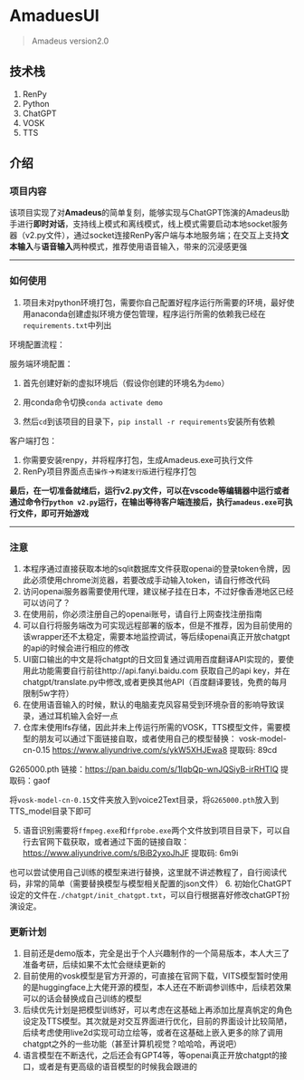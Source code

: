 # AmaduesUI
>Amadeus version2.0

## 技术栈
1. RenPy
2. Python
3. ChatGPT
4. VOSK
5. TTS

## 介绍

### 项目内容
该项目实现了对**Amadeus**的简单复刻，能够实现与ChatGPT饰演的Amadeus助手进行**即时对话**，支持线上模式和离线模式，线上模式需要启动本地socket服务器（v2.py文件），通过socket连接RenPy客户端与本地服务端；在交互上支持**文本输入**与**语音输入**两种模式，推荐使用语音输入，带来的沉浸感更强

***
### 如何使用
1. 项目未对python环境打包，需要你自己配置好程序运行所需要的环境，最好使用anaconda创建虚拟环境方便包管理，程序运行所需的依赖我已经在`requirements.txt`中列出

环境配置流程：

服务端环境配置：
1. 首先创建好新的虚拟环境后（假设你创建的环境名为`demo`）

2. 用conda命令切换`conda activate demo`

3. 然后`cd`到该项目的目录下，`pip install -r requirements`安装所有依赖


客户端打包：
1. 你需要安装renpy，并将程序打包，生成Amadeus.exe可执行文件
2. RenPy项目界面点击`操作`->`构建发行版`进行程序打包

**最后，在一切准备就绪后，运行v2.py文件，可以在vscode等编辑器中运行或者通过命令行`python v2.py`运行，在输出等待客户端连接后，执行`amadeus.exe`可执行文件，即可开始游戏**

***
### 注意
1. 本程序通过直接获取本地的sqlit数据库文件获取openai的登录token令牌，因此必须使用chrome浏览器，若要改成手动输入token，请自行修改代码
2. 访问openai服务器需要使用代理，建议梯子挂在日本，不过好像香港地区已经可以访问了？
3. 在使用前，你必须注册自己的openai账号，请自行上网查找注册指南
4. 可以自行将服务端改为可实现远程部署的版本，但是不推荐，因为目前使用的该wrapper还不太稳定，需要本地监控调试，等后续openai真正开放chatgpt的api的时候会进行相应的修改
5. UI窗口输出的中文是将chatgpt的日文回复通过调用百度翻译API实现的，要使用此功能需要自行前往http://api.fanyi.baidu.com 获取自己的api key，并在chatgpt/translate.py中修改,或者更换其他API（百度翻译要钱，免费的每月限制5w字符）
6. 在使用语音输入的时候，默认的电脑麦克风容易受到环境杂音的影响导致误录，通过耳机输入会好一点
7. 仓库未使用lfs存储，因此并未上传运行所需的VOSK，TTS模型文件，需要模型的朋友可以通过下面链接自取，或者使用自己的模型替换：
vosk-model-cn-0.15
https://www.aliyundrive.com/s/ykW5XHJEwa8
提取码: 89cd

G265000.pth
链接：https://pan.baidu.com/s/1IqbQp-wnJQSiyB-irRHTIQ 
提取码：gaof

将`vosk-model-cn-0.15`文件夹放入到voice2Text目录，将`G265000.pth`放入到TTS_model目录下即可

5. 语音识别需要将`ffmpeg.exe`和`ffprobe.exe`两个文件放到项目目录下，可以自行去官网下载获取，或者通过下面的链接自取：
https://www.aliyundrive.com/s/BiB2yxoJhJF
提取码: 6m9i

也可以尝试使用自己训练的模型来进行替换，这里就不讲述教程了，自行阅读代码，非常的简单（需要替换模型与模型相关配置的json文件）
6. 初始化ChatGPT设定的文件在`./chatgpt/init_chatgpt.txt`，可以自行根据喜好修改chatGPT扮演设定。

### 更新计划
1. 目前还是demo版本，完全是出于个人兴趣制作的一个简易版本，本人大三了准备考研，后续如果不太忙会继续更新的
2. 目前使用的vosk模型是官方开源的，可直接在官网下载，VITS模型暂时使用的是huggingface上大佬开源的模型，本人还在不断调参训练中，后续若效果可以的话会替换成自己训练的模型
3. 后续优先计划是把模型训练好，可以考虑在这基础上再添加比屋真帆定的角色设定及TTS模型。其次就是对交互界面进行优化，目前的界面设计比较简陋，后续考虑使用live2d实现可动立绘等，或者在这基础上嵌入更多的除了调用chatgpt之外的一些功能（甚至计算机视觉？哈哈哈，再说吧）
4. 语言模型在不断迭代，之后还会有GPT4等，等openai真正开放chatgpt的接口，或者是有更高级的语音模型的时候我会跟进的
